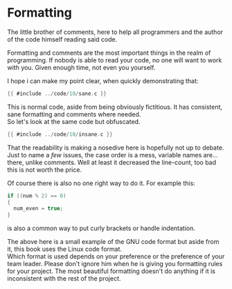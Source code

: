 # Formatting

The little brother of comments, here to help all programmers and the author of
the code himself reading said code.  
  
Formatting and comments are the most important things in the realm of
programming. If nobody is able to read your code, no one will want to work with
you. Given enough time, not even you yourself.  
  
I hope i can make my point clear, when quickly demonstrating that:  

```c
{{ #include ../code/10/sane.c }}
```

This is normal code, aside from being obviously fictitious. It has consistent,
sane formatting and comments where needed.  
So let's look at the same code but obfuscated.  

```c
{{ #include ../code/10/insane.c }}
```

That the readability is making a nosedive here is hopefully not up to debate.
Just to name a _few_ issues, the case order is a mess, variable names are...
there, unlike comments. Well at least it decreased the line-count, too bad this
is not worth the price.  
  
Of course there is also no one right way to do it. For example this:  

```c
if ((num % 2) == 0)
{
  num_even = true;
}
```

is also a common way to put curly brackets or handle indentation.  
  
The above here is a small example of the GNU code format but aside from it,
this book uses the Linux code format.  
Which format is used depends on your preference or the preference of your team
leader. Please don't ignore him when he is giving you formatting rules for your
project. The most beautiful formatting doesn't do anything if it is inconsistent
with the rest of the project.  
